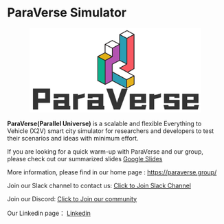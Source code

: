 # ParaVerse Simulator

<div align="center">
 <img src="../assets/logo/paraverse_logo_light_mode.png" width="400px">
</div>


**ParaVerse(Parallel Universe)** is a scalable and flexible Everything to Vehicle (X2V) smart city simulator for researchers 
and developers to test their scenarios and ideas with minimum effort.

If you are looking for a quick warm-up with ParaVerse and our group, 
please check out our summarized slides [Google Slides](https://docs.google.com/presentation/d/1DxH0wLFgYcnp_ZKmALKPOR64ElqBzudmUaJTJUJg6rc/edit?usp=sharing)

More information, please find in our home page : https://paraverse.group/

Join our Slack channel to contact us: [Click to Join Slack Channel](https://join.slack.com/t/paraverse-group/shared_invite/zt-1d0dsns2r-USGamHXDKlBNA9ADha0XHg)

Join our Discord: [Click to Join our community](https://discord.gg/Y7fYRm5SBy)

Our Linkedin page： [Linkedin](https://www.linkedin.com/company/paralleluniverse)

